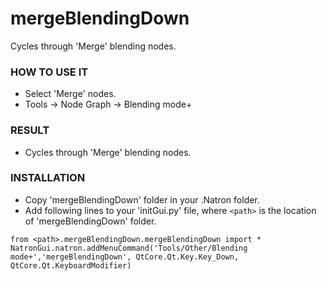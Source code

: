 # mergeBlendingDown

Cycles through 'Merge' blending nodes.

### HOW TO USE IT

* Select 'Merge' nodes.
* Tools -> Node Graph -> Blending mode+

### RESULT

* Cycles through 'Merge' blending nodes.

### INSTALLATION

* Copy 'mergeBlendingDown' folder in your .Natron folder.
* Add following lines to your 'initGui.py' file, where ``<path>`` is the location of 'mergeBlendingDown' folder.

```
from <path>.mergeBlendingDown.mergeBlendingDown import *
NatronGui.natron.addMenuCommand('Tools/Other/Blending mode+','mergeBlendingDown', QtCore.Qt.Key.Key_Down, QtCore.Qt.KeyboardModifier)